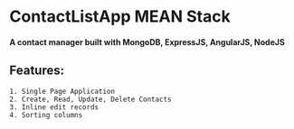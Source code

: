 # ContactListApp MEAN Stack
#### A contact manager built with MongoDB, ExpressJS, AngularJS, NodeJS

**Features:**
---------
	1. Single Page Application
	2. Create, Read, Update, Delete Contacts
	3. Inline edit records
	4. Sorting columns
